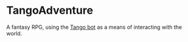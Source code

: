 # TangoAdventure
A fantasy RPG, using the [Tango bot](https://github.com/blackbelt238/TangoBot/) as a means of interacting with the world.
